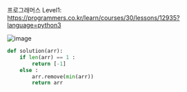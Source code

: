 프로그래머스 Level1: https://programmers.co.kr/learn/courses/30/lessons/12935?language=python3

![image](https://user-images.githubusercontent.com/74692845/136539879-f91d11b0-3f46-4eae-a2ea-3d37a3163bb1.png)


```python
def solution(arr):
    if len(arr) == 1 :
        return [-1]
    else :
        arr.remove(min(arr))
        return arr
```
